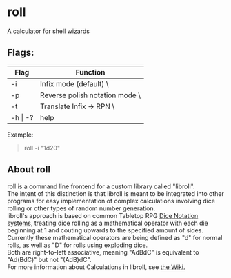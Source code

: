# roll
A calculator for shell wizards

## Flags:

|Flag |Function
|--- |---
|-i |Infix mode (default)  \
|-p |Reverse polish notation mode \
|-t |Translate Infix -> RPN \
|-h \| -? |help

Example:
> roll -i "1d20"


## About roll

roll is a command line frontend for a custom library called "libroll". \
The intent of this distinction is that libroll is meant to be integrated into other programs for easy implementation of complex calculations involving dice rolling or other types of random number generation. \
libroll's approach is based on common Tabletop RPG [Dice Notation systems]( https://en.wikipedia.org/wiki/Dice_notation/ ), treating dice rolling as a mathematical operator with each die beginning at 1 and couting upwards to the specified amount of sides. \
Currently these mathematical operators are being defined as "d" for normal rolls, as well as "D" for rolls using exploding dice. \
Both are right-to-left associative, meaning "AdBdC" is equivalent to "Ad(BdC)" but not "(AdB)dC". \
For more information about Calculations in libroll, see [the Wiki.](http://www.github.com/zibonbadi/roll/wiki/Home)
